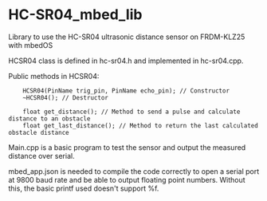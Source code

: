 # HC-SR04_mbed_lib
Library to use the HC-SR04 ultrasonic distance sensor on FRDM-KLZ25 with mbedOS

HCSR04 class is defined in hc-sr04.h and implemented in hc-sr04.cpp.

Public methods in HCSR04:

        HCSR04(PinName trig_pin, PinName echo_pin); // Constructor
        ~HCSR04(); // Destructor
        
        float get_distance(); // Method to send a pulse and calculate distance to an obstacle
        float get_last_distance(); // Method to return the last calculated obstacle distance

Main.cpp is a basic program to test the sensor and output the measured distance over serial.

mbed_app.json is needed to compile the code correctly to open a serial port at 9800 baud rate and be able to output floating point numbers. Without this, the basic printf used doesn't support %f.
